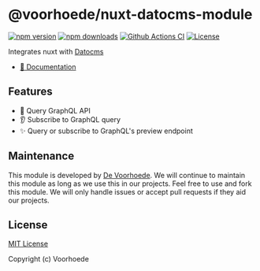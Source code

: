 # @voorhoede/nuxt-datocms-module

[![npm version][npm-version-src]][npm-version-href]
[![npm downloads][npm-downloads-src]][npm-downloads-href]
[![Github Actions CI][github-actions-ci-src]][github-actions-ci-href]
[![License][license-src]][license-href]

Integrates nuxt with [Datocms](https://www.datocms.com/)

* [📖 Documentation](https://nuxt-datocms-module.netlify.app/)

## Features

* 🔎 Query GraphQL API
* 👂 Subscribe to GraphQL query
* ✨ Query or subscribe to GraphQL's preview endpoint

## Maintenance

This module is developed by [De Voorhoede](https://www.voorhoede.nl/). We will continue to maintain this module as long as we use this in our projects. Feel free to use and fork this module. We will only handle issues or accept pull requests if they aid our projects.

## License

[MIT License](./LICENSE)

Copyright (c) Voorhoede

<!-- Badges -->
[npm-version-src]: https://img.shields.io/npm/v/@voorhoede/nuxt-datocms-module/latest.svg
[npm-version-href]: https://npmjs.com/package/@voorhoede/nuxt-datocms-module

[npm-downloads-src]: https://img.shields.io/npm/dt/@voorhoede/nuxt-datocms-module.svg
[npm-downloads-href]: https://npmjs.com/package/@voorhoede/nuxt-datocms-module

[github-actions-ci-src]: https://github.com/voorhoede/nuxt-datocms-module/actions/workflows/ci.yml/badge.svg
[github-actions-ci-href]: https://github.com/voorhoede/nuxt-datocms-module/actions?query=workflow%3Aci

[license-src]: https://img.shields.io/npm/l/@voorhoede/nuxt-datocms-module.svg
[license-href]: https://npmjs.com/package/@voorhoede/nuxt-datocms-module
